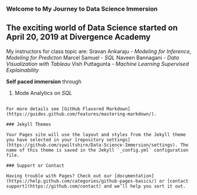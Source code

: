 ### Welcome to My Journey to Data Science Immersion

## The exciting world of Data Science started on April 20, 2019 at Divergence Academy
My instructors for class topic are:
  Sravan Ankaraju - _Modeling for Inference, Modeling for Predicton_
  Marcel Samuel - _SQL_
  Naveen Bannagani - _Data Visualization with Tableau_
  Vish Puttagunta - _Machine Learning Supervised Explainability_
  
**Self paced immersion** through
1. Mode Analytics on _SQL_

```

For more details see [GitHub Flavored Markdown](https://guides.github.com/features/mastering-markdown/).

### Jekyll Themes

Your Pages site will use the layout and styles from the Jekyll theme you have selected in your [repository settings](https://github.com/sywiltshire/Data-Science-Immersion/settings). The name of this theme is saved in the Jekyll `_config.yml` configuration file.

### Support or Contact

Having trouble with Pages? Check out our [documentation](https://help.github.com/categories/github-pages-basics/) or [contact support](https://github.com/contact) and we’ll help you sort it out.
